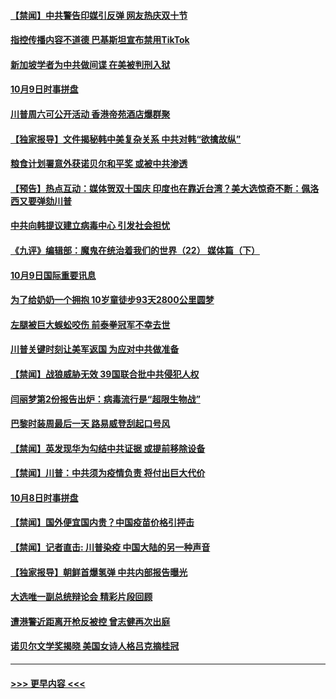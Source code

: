 #### [【禁闻】中共警告印媒引反弹 网友热庆双十节](../pages/prog202/a102959875.md?t=10100851) 
#### [指控传播内容不道德 巴基斯坦宣布禁用TikTok](../pages/prog202/a102959803.md?t=10100851) 
#### [新加坡学者为中共做间谍 在美被判刑入狱](../pages/prog202/a102959850.md?t=10100851) 
#### [10月9日时事拼盘](../pages/prog202/a102959818.md?t=10100851) 
#### [川普周六可公开活动 香港帝苑酒店爆群聚](../pages/prog202/a102959667.md?t=10100851) 
#### [【独家报导】文件揭秘韩中美复杂关系 中共对韩“欲擒故纵”](../pages/prog202/a102959663.md?t=10100851) 
#### [粮食计划署意外获诺贝尔和平奖 或被中共渗透](../pages/prog202/a102959669.md?t=10100851) 
#### [【预告】热点互动：媒体贺双十国庆 印度也在靠近台湾？美大选惊奇不断：佩洛西又要弹劾川普](../pages/prog202/a102959636.md?t=10100851) 
#### [中共向韩提议建立病毒中心 引发社会担忧](../pages/prog202/a102959581.md?t=10100851) 
#### [《九评》编辑部：魔鬼在统治着我们的世界（22） 媒体篇（下）](../pages/prog202/a1389751.md?t=10100851) 
#### [10月9日国际重要讯息](../pages/prog202/a102959440.md?t=10100851) 
#### [为了给奶奶一个拥抱 10岁童徒步93天2800公里圆梦](../pages/prog202/a102959358.md?t=10100851) 
#### [左腿被巨大蜈蚣咬伤 前泰拳冠军不幸去世](../pages/prog202/a102959280.md?t=10100851) 
#### [川普关键时刻让美军返国 为应对中共做准备](../pages/prog202/a102959258.md?t=10100851) 
#### [【禁闻】战狼威胁无效 39国联合批中共侵犯人权](../pages/prog202/a102959168.md?t=10100851) 
#### [闫丽梦第2份报告出炉：病毒流行是“超限生物战”](../pages/prog202/a102959095.md?t=10100851) 
#### [巴黎时装周最后一天 路易威登刮起口号风](../pages/prog202/a102959144.md?t=10100851) 
#### [【禁闻】英发现华为勾结中共证据 或提前移除设备](../pages/prog202/a102959131.md?t=10100851) 
#### [【禁闻】川普：中共须为疫情负责 将付出巨大代价](../pages/prog202/a102959126.md?t=10100851) 
#### [10月8日时事拼盘](../pages/prog202/a102959111.md?t=10100851) 
#### [【禁闻】国外便宜国内贵？中国疫苗价格引抨击](../pages/prog202/a102959077.md?t=10100851) 
#### [【禁闻】记者直击: 川普染疫 中国大陆的另一种声音](../pages/prog202/a102959080.md?t=10100851) 
#### [【独家报导】朝鲜首爆氢弹 中共内部报告曝光](../pages/prog202/a102958950.md?t=10100851) 
#### [大选唯一副总统辩论会 精彩片段回顾](../pages/prog202/a102958968.md?t=10100851) 
#### [遭港警近距离开枪反被控 曾志健再次出庭](../pages/prog202/a102958961.md?t=10100851) 
#### [诺贝尔文学奖揭晓 美国女诗人格吕克摘桂冠](../pages/prog202/a102958943.md?t=10100851) 

----
#### [ >>> 更早内容 <<< ](../indexes/prog202-earlier.md)
